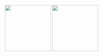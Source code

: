 <div align="center">
  <img 
    src="https://streak-stats.demolab.com?user=g-yunjh&date_format=%5BY.%5Dn.j&mode=weekly" 
    height="150" />
  <img 
    src="https://github-readme-stats.vercel.app/api/top-langs/?username=g-yunjh&layout=compact" 
    height="150" />
</div>
